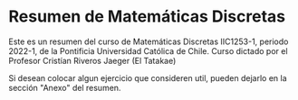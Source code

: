 # Resumen de Matemáticas Discretas
Este es un resumen del curso de Matemáticas Discretas IIC1253-1, periodo 2022-1, de la Pontificia Universidad Católica de Chile.
Curso dictado por el Profesor Cristían Riveros Jaeger (El Tatakae)

Si desean colocar algun ejercicio que consideren util, pueden dejarlo en la sección "Anexo" del resumen.